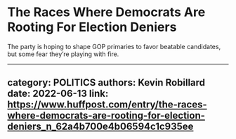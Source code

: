 # The Races Where Democrats Are Rooting For Election Deniers

The party is hoping to shape GOP primaries to favor beatable candidates, but some fear they’re playing with fire.

---
category: POLITICS
authors: Kevin Robillard
date: 2022-06-13
link: https://www.huffpost.com/entry/the-races-where-democrats-are-rooting-for-election-deniers_n_62a4b700e4b06594c1c935ee
---
